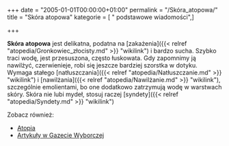 +++
date = "2005-01-01T00:00:00+01:00"
permalink = "/Skóra_atopowa/"
title = "Skóra atopowa"
kategorie = [ " podstawowe wiadomości",]

+++

**Skóra atopowa** jest delikatna, podatna na [zakażenia]({{< relref "atopedia/Gronkowiec_złocisty.md" >}} "wikilink") i bardzo sucha. Szybko traci wodę, jest przesuszona, często łuskowata. Gdy zapomnimy ją nawilżyć, czerwienieje, robi się jeszcze bardziej szorstka w dotyku. Wymaga stałego [natłuszczania]({{< relref "atopedia/Natłuszczanie.md" >}} "wikilink") i [nawilżania]({{< relref "atopedia/Nawilżanie.md" >}} "wikilink"), szczególnie emolientami, bo one dodatkowo zatrzymują wodę w warstwach skóry. Skóra nie lubi mydeł, stosuj raczej [syndety]({{< relref "atopedia/Syndety.md" >}} "wikilink")

Zobacz również:

-   [Atopia](/atopedia/Atopia "wikilink")
-   [Artykuły w Gazecie Wyborczej](http://info.zdrowie.gazeta.pl/temat/zdrowie/sk%C3%B3ra+atopowa)
